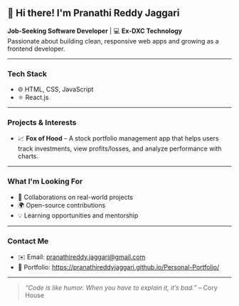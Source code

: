 ## 👋 Hi there! I'm Pranathi Reddy Jaggari

 **Job-Seeking Software Developer** | 💻 **Ex-DXC Technology**  
 Passionate about building clean, responsive web apps and growing as a frontend developer.

---

###  Tech Stack
- 🌐 HTML, CSS, JavaScript
- ⚛️ React.js

---

###  Projects & Interests
- 📈 **Fox of Hood** – A stock portfolio management app that helps users track investments, view profits/losses, and analyze performance with charts.

---

###  What I'm Looking For
- 🤝 Collaborations on real-world projects
- 🌍 Open-source contributions
- 💡 Learning opportunities and mentorship

---

###  Contact Me
- ✉️ Email: [pranathireddy.jaggari@gmail.com](mailto:pranathireddy.jaggari@gmail.com)
- 🧳 Portfolio: https://pranathireddyjaggari.github.io/Personal-Portfolio/

---

> _“Code is like humor. When you have to explain it, it’s bad.”_ – Cory House

